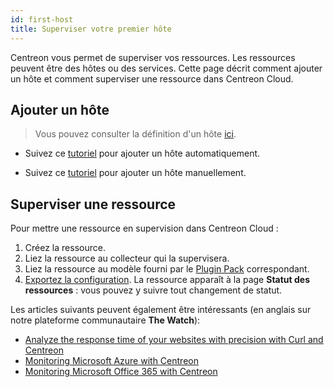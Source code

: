 ```yaml
---
id: first-host
title: Superviser votre premier hôte
---
```


Centreon vous permet de superviser vos ressources. Les ressources peuvent être des hôtes ou des services. Cette page décrit comment ajouter un hôte et comment superviser une ressource dans Centreon Cloud.

## Ajouter un hôte

> Vous pouvez consulter la définition d'un hôte [ici](../resources/glossary.md#hôte).

- Suivez ce [tutoriel](https://app.arcade.software/share/Jyodbg4sVZG5OTAHcF2P) pour ajouter un hôte automatiquement.

- Suivez ce [tutoriel](https://app.arcade.software/share/xg4VORcWXdNBogHle80U) pour ajouter un hôte manuellement.

## Superviser une ressource

Pour mettre une ressource en supervision dans Centreon Cloud :

1. Créez la ressource.
2. Liez la ressource au collecteur qui la supervisera.
3. Liez la ressource au modèle fourni par le [Plugin Pack](../monitoring/pluginpacks.md) correspondant.
4. [Exportez la configuration](../monitoring/monitoring-servers/deploying-a-configuration.md). La ressource apparaît à la page **Statut des ressources** : vous pouvez y suivre tout changement de statut.

Les articles suivants peuvent également être intéressants (en anglais sur notre plateforme communautaire **The Watch**):

* [Analyze the response time of your websites with precision with Curl and Centreon](https://thewatch.centreon.com/product-how-to-21/analyze-the-response-time-of-your-websites-with-precision-with-curl-and-centreon-113)
* [Monitoring Microsoft Azure with Centreon](https://thewatch.centreon.com/product-how-to-21/monitoring-microsoft-azure-with-centreon-114)
* [Monitoring Microsoft Office 365 with Centreon](https://thewatch.centreon.com/product-how-to-21/monitoring-microsoft-office-365-with-centreon-120)
